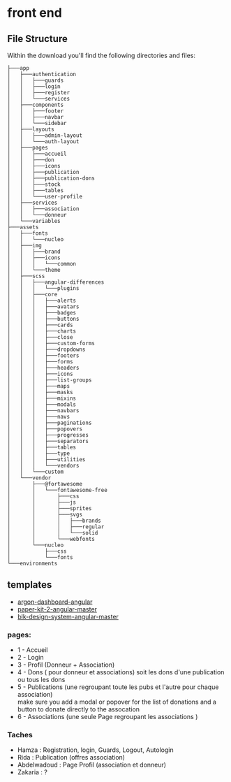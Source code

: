 # front end

## File Structure
Within the download you'll find the following directories and files:

```
├───app
│   ├───authentication
│   │   ├───guards
│   │   ├───login
│   │   ├───register
│   │   └───services
│   ├───components
│   │   ├───footer
│   │   ├───navbar
│   │   └───sidebar
│   ├───layouts
│   │   ├───admin-layout
│   │   └───auth-layout
│   ├───pages
│   │   ├───accueil
│   │   ├───don
│   │   ├───icons
│   │   ├───publication
│   │   ├───publication-dons
│   │   ├───stock
│   │   ├───tables
│   │   └───user-profile
│   ├───services
│   │   ├───association
│   │   └───donneur
│   └───variables
├───assets
│   ├───fonts
│   │   └───nucleo
│   ├───img
│   │   ├───brand
│   │   ├───icons
│   │   │   └───common
│   │   └───theme
│   ├───scss
│   │   ├───angular-differences
│   │   │   └───plugins
│   │   ├───core
│   │   │   ├───alerts
│   │   │   ├───avatars
│   │   │   ├───badges
│   │   │   ├───buttons
│   │   │   ├───cards
│   │   │   ├───charts
│   │   │   ├───close
│   │   │   ├───custom-forms
│   │   │   ├───dropdowns
│   │   │   ├───footers
│   │   │   ├───forms
│   │   │   ├───headers
│   │   │   ├───icons
│   │   │   ├───list-groups
│   │   │   ├───maps
│   │   │   ├───masks
│   │   │   ├───mixins
│   │   │   ├───modals
│   │   │   ├───navbars
│   │   │   ├───navs
│   │   │   ├───paginations
│   │   │   ├───popovers
│   │   │   ├───progresses
│   │   │   ├───separators
│   │   │   ├───tables
│   │   │   ├───type
│   │   │   ├───utilities
│   │   │   └───vendors
│   │   └───custom
│   └───vendor
│       ├───@fortawesome
│       │   └───fontawesome-free
│       │       ├───css
│       │       ├───js
│       │       ├───sprites
│       │       ├───svgs
│       │       │   ├───brands
│       │       │   ├───regular
│       │       │   └───solid
│       │       └───webfonts
│       └───nucleo
│           ├───css
│           └───fonts
└───environments
```

## templates
* [argon-dashboard-angular](https://codeload.github.com/creativetimofficial/argon-dashboard-angular/zip/master)
* [paper-kit-2-angular-master](https://codeload.github.com/creativetimofficial/paper-kit-2-angular/zip/master)
* [blk-design-system-angular-master](https://codeload.github.com/creativetimofficial/blk-design-system-angular/zip/master)

### pages: 
* 1 - Accueil 
* 2 - Login
* 3 - Profil (Donneur + Association)
* 4 - Dons ( pour donneur et associations) soit les dons d'une publication ou tous les dons
* 5 - Publications (une regroupant toute les pubs et l'autre pour chaque association)  
      make sure you add a modal or popover for the list of donations and a button to donate directly to the assocation  
* 6 - Associations (une seule Page regroupant les associations ) 

### Taches
*   Hamza       :   Registration, login, Guards, Logout, Autologin
*   Rida        :   Publication (offres association) 
*   Abdelwadoud :   Page Profil (association et donneur)
*   Zakaria     :   ?

